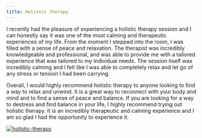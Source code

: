 ```yaml
---
title: Holistic therapy
---
```


I recently had the pleasure of experiencing a holistic therapy session and I can honestly say it was one of the most calming and therapeutic experiences of my life. From the moment I stepped into the room, I was filled with a sense of peace and relaxation. The therapist was incredibly knowledgeable and professional, and was able to provide me with a tailored experience that was tailored to my individual needs. The session itself was incredibly calming and I felt like I was able to completely relax and let go of any stress or tension I had been carrying.

Overall, I would highly recommend holistic therapy to anyone looking to find a way to relax and unwind. It is a great way to reconnect with your body and mind and to find a sense of peace and balance. If you are looking for a way to destress and find balance in your life, I highly recommend trying out holistic therapy. It is an incredibly therapeutic and calming experience and I am so glad I had the opportunity to experience it.

[![holistic-therapy](<https://dabuttonfactory.com/button.png?t=CHECK+SERVICE&f=Noto+Sans-Bold&ts=26&tc=fff&hp=45&vp=20&c=11&bgt=unicolored&bgc=4bd42f>)](<https://londonexpertfinder.com/link>)